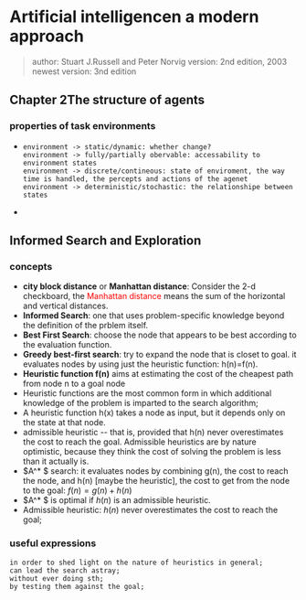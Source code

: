 # Artificial intelligencen a modern approach
> author: Stuart J.Russell and Peter Norvig
> version: 2nd edition, 2003
> newest version: 3nd edition

## Chapter 2The structure of agents

### properties of task environments

- ```sequence
  environment -> static/dynamic: whether change?
  environment -> fully/partially obervable: accessability to environment states
  environment -> discrete/contineous: state of enviroment, the way time is handled, the percepts and actions of the agenet
  environment -> deterministic/stochastic: the relationshipe between states
  
  ```

- 





## Informed Search and Exploration

### concepts

- <strong>city block distance</strong> or <strong>Manhattan distance</strong>: Consider the 2-d checkboard, the <font color="red">Manhattan distance</font> means the sum of the horizontal and vertical distances.
- <strong>Informed Search</strong>: one that uses problem-specific knowledge beyond the definition of the prblem itself.
- <strong>Best First Search</strong>: choose the node that appears to be best according to the evaluation function.
- <strong>Greedy best-first search</strong>: try to expand the node that is closet to goal. it evaluates nodes by using just the heuristic function: h(n)=f(n).
- <strong>Heuristic function f(n)</strong> aims at estimating the cost of the cheapest path from node n to a goal node
- Heuristic functions are the most common form in which additional knowledge of the problem is imparted to the search algorithm;
- A heuristic function h(x) takes a node as input, but it depends only on the state at that node.
- admissible heuristic -- that is, provided that h(n) never overestimates the cost to reach the goal. Admissible heuristics are by nature optimistic, because they think the cost of solving the problem is less than it actually is.
- $A^* $ search: it evaluates nodes by combining g(n), the cost to reach the node, and h(n) [maybe the heuristic], the cost to get from the node to the goal: $f(n) = g(n) + h(n)$
- $A^* $ is optimal if $h(n)$ is an admissible heuristic.
- Admissible heuristic: $h(n)$ never overestimates the cost to reach the goal;

### useful expressions

```
in order to shed light on the nature of heuristics in general;
can lead the search astray;
without ever doing sth;
by testing them against the goal;
```
